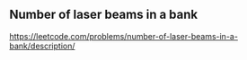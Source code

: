 ## Number of laser beams in a bank
https://leetcode.com/problems/number-of-laser-beams-in-a-bank/description/
